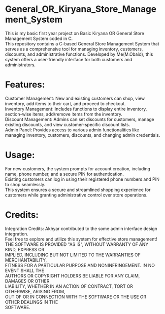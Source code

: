 # General_OR_Kiryana_Store_Management_System
This is my basic first year project on Basic Kiryana OR General Store Management System coded in C.
<br>
This repository contains a C-based General Store Management System that serves as a comprehensive tool for managing inventory, customers, discounts, and administrative functions. Developed by Me(M.Obaid), this system offers a user-friendly interface for both customers and administrators.
<br>
# Features:
Customer Management: New and existing customers can shop, view inventory, add items to their cart, and proceed to checkout.<br>
Inventory Management: Includes functions to display entire inventory, section-wise items, add/remove items from the inventory.<br>
Discount Management: Admins can set discounts for customers, manage existing discounts, and view customer-specific discount lists.<br>
Admin Panel: Provides access to various admin functionalities like managing inventory, customers, discounts, and changing admin credentials.<br>
# Usage:
For new customers, the system prompts for account creation, including name, phone number, and a secure PIN for authentication.<br>
Existing customers can log in using their registered phone numbers and PIN to shop seamlessly.<br>
This system ensures a secure and streamlined shopping experience for customers while granting administrative control over store operations. <br>
# Credits:
Integration Credits: Akhyar contributed to the some admin interface design integration.<br>
Feel free to explore and utilize this system for effective store management!
THE SOFTWARE IS PROVIDED "AS IS", WITHOUT WARRANTY OF ANY KIND, EXPRESS OR<br>
IMPLIED, INCLUDING BUT NOT LIMITED TO THE WARRANTIES OF MERCHANTABILITY,<br>
FITNESS FOR A PARTICULAR PURPOSE AND NONINFRINGEMENT. IN NO EVENT SHALL THE<br>
AUTHORS OR COPYRIGHT HOLDERS BE LIABLE FOR ANY CLAIM, DAMAGES OR OTHER<br>
LIABILITY, WHETHER IN AN ACTION OF CONTRACT, TORT OR OTHERWISE, ARISING FROM,<br>
OUT OF OR IN CONNECTION WITH THE SOFTWARE OR THE USE OR OTHER DEALINGS IN THE<br>
SOFTWARE.<br>

